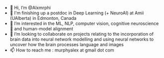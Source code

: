 - 👋 Hi, I’m @Alxmrphi
- 🏫 I'm finishing up a postdoc in Deep Learning (+ NeuroAI) at Amii (UAlberta) in Edmonton, Canada
- 👀 I’m interested in the ML, NLP, computer vision, cognitive neuroscience 🧠 and human-model alignment
- 💞️ I’m looking to collaborate on projects relating to the incorporation of brain data into neural network modelling and using neural networks to uncover how the brain processes language and images
- 📫 How to reach me : murphyalex at gmail dot com

<!---
Alxmrphi/Alxmrphi is a ✨ special ✨ repository because its `README.md` (this file) appears on your GitHub profile.
You can click the Preview link to take a look at your changes.
--->
